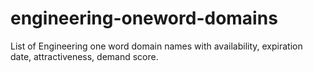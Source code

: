 # engineering-oneword-domains
List of Engineering one word domain names with availability, expiration date, attractiveness, demand score.
